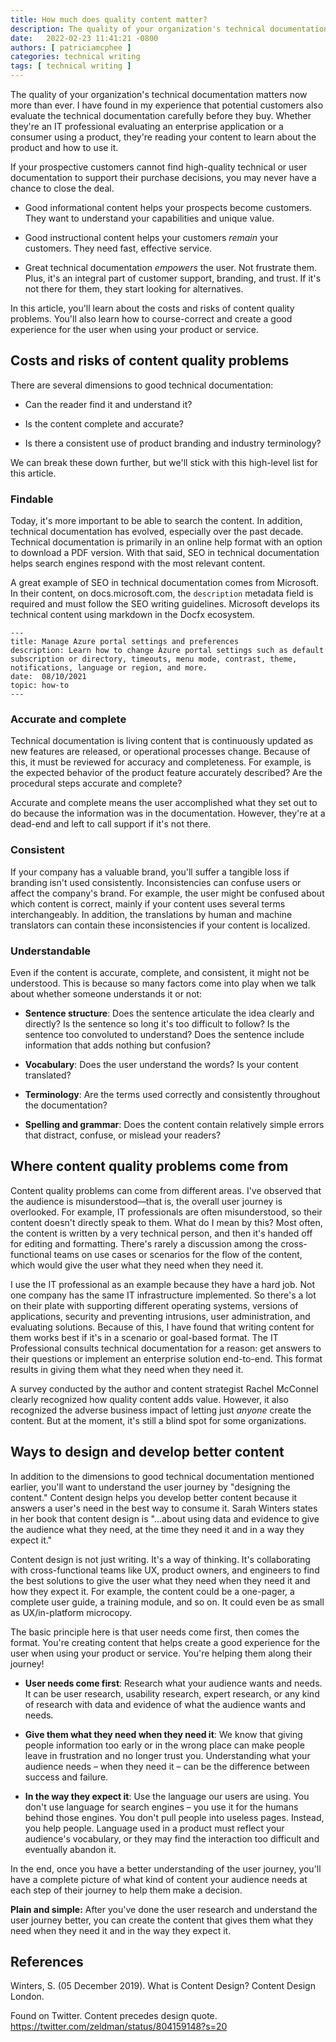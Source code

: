 ```yaml
---
title: How much does quality content matter?
description: The quality of your organization's technical documentation matters now more than ever. I have found in my experience that potential customers also evaluate the technical documentation carefully before they buy. Whether they're an IT professional evaluating an enterprise application or a consumer using a product, they're reading your content to learn about the product and how to use it.
date:   2022-02-23 11:41:21 -0800
authors: [ patriciamcphee ]
categories: technical writing
tags: [ technical writing ] 
---
```


The quality of your organization's technical documentation matters now more than ever. I have found in my experience that potential customers also evaluate the technical documentation carefully before they buy. Whether they're an IT professional evaluating an enterprise application or a consumer using a product, they're reading your content to learn about the product and how to use it. 

If your prospective customers cannot find high-quality technical or user documentation to support their purchase decisions, you may never have a chance to close the deal. 

<!--truncate-->

- Good informational content helps your prospects become customers. They want to understand your capabilities and unique value. 

- Good instructional content helps your customers *remain* your customers. They need fast, effective service. 

- Great technical documentation *empowers* the user. Not frustrate them. Plus, it's an integral part of customer support, branding, and trust. If it's not there for them, they start looking for alternatives.

In this article, you'll learn about the costs and risks of content quality problems. You'll also learn how to course-correct and create a good experience for the user when using your product or service.  


## Costs and risks of content quality problems

There are several dimensions to good technical documentation:

- Can the reader find it and understand it?

- Is the content complete and accurate?

- Is there a consistent use of product branding and industry terminology? 

We can break these down further, but we'll stick with this high-level list for this article. 

### Findable
Today, it's more important to be able to search the content. In addition, technical documentation has evolved, especially over the past decade. Technical documentation is primarily in an online help format with an option to download a PDF version. With that said, SEO in technical documentation helps search engines respond with the most relevant content.

A great example of SEO in technical documentation comes from Microsoft. In their content, on docs.microsoft.com, the `description` metadata field is required and must follow the SEO writing guidelines. Microsoft develops its technical content using markdown in the Docfx ecosystem.

```text
---
title: Manage Azure portal settings and preferences
description: Learn how to change Azure portal settings such as default subscription or directory, timeouts, menu mode, contrast, theme, notifications, language or region, and more.
date:  08/10/2021 
topic: how-to
---
```

### Accurate and complete
Technical documentation is living content that is continuously updated as new features are released, or operational processes change. Because of this, it must be reviewed for accuracy and completeness. For example, is the expected behavior of the product feature accurately described? Are the procedural steps accurate and complete? 

Accurate and complete means the user accomplished what they set out to do because the information was in the documentation. However, they're at a dead-end and left to call support if it's not there. 

### Consistent
If your company has a valuable brand, you'll suffer a tangible loss if branding isn't used consistently. Inconsistencies can confuse users or affect the company's brand. For example, the user might be confused about which content is correct, mainly if your content uses several terms interchangeably. In addition, the translations by human and machine translators can contain these inconsistencies if your content is localized.       

### Understandable
Even if the content is accurate, complete, and consistent, it might not be understood. This is because so many factors come into play when we talk about whether someone understands it or not:

- **Sentence structure**: Does the sentence articulate the idea clearly and directly? Is the sentence so long it's too difficult to follow? Is the sentence too convoluted to understand? Does the sentence include information that adds nothing but confusion?

-  **Vocabulary**: Does the user understand the words? Is your content translated?

- **Terminology**: Are the terms used correctly and consistently throughout the documentation? 

- **Spelling and grammar**: Does the content contain relatively simple errors that distract, confuse, or mislead your readers?

## Where content quality problems come from
Content quality problems can come from different areas. I've observed that the audience is misunderstood—that is, the overall user journey is overlooked. For example, IT professionals are often misunderstood, so their content doesn't directly speak to them. What do I mean by this? Most often, the content is written by a very technical person, and then it's handed off for editing and formatting. There's rarely a discussion among the cross-functional teams on use cases or scenarios for the flow of the content, which would give the user what they need when they need it.  

I use the IT professional as an example because they have a hard job. Not one company has the same IT infrastructure implemented. So there's a lot on their plate with supporting different operating systems, versions of applications, security and preventing intrusions, user administration, and evaluating solutions. Because of this, I have found that writing content for them works best if it's in a scenario or goal-based format. The IT Professional consults technical documentation for a reason: get answers to their questions or implement an enterprise solution end-to-end. This format results in giving them what they need when they need it.

A survey conducted by the author and content strategist Rachel McConnel clearly recognized how quality content adds value. However, it also recognized the adverse business impact of letting just *anyone* create the content. But at the moment, it's still a blind spot for some organizations. 

## Ways to design and develop better content 
In addition to the dimensions to good technical documentation mentioned earlier, you'll want to understand the user journey by "designing the content." Content design helps you develop better content because it answers a user's need in the best way to consume it. Sarah Winters states in her book that content design is "…about using data and evidence to give the audience what they need, at the time they need it and in a way they expect it." 

Content design is not just writing. It's a way of thinking. It's collaborating with cross-functional teams like UX, product owners, and engineers to find the best solutions to give the user what they need when they need it and how they expect it. For example, the content could be a one-pager, a complete user guide, a training module, and so on. It could even be as small as UX/in-platform microcopy.

The basic principle here is that user needs come first, then comes the format. You're creating content that helps create a good experience for the user when using your product or service. You're helping them along their journey!

- **User needs come first**:  Research what your audience wants and needs. It can be user research, usability research, expert research, or any kind of research with data and evidence of what the audience wants and needs.

- **Give them what they need when they need it**: We know that giving people information too early or in the wrong place can make people leave in frustration and no longer trust you. Understanding what your audience needs – when they need it – can be the difference between success and failure.

- **In the way they expect it**: Use the language our users are using. You don't use language for search engines – you use it for the humans behind those engines. You don't pull people into useless pages. Instead, you help people. Language used in a product must reflect your audience's vocabulary, or they may find the interaction too difficult and eventually abandon it.


In the end, once you have a better understanding of the user journey, you'll have a complete picture of what kind of content your audience needs at each step of their journey to help them make a decision. 

**Plain and simple:** After you've done the user research and understand the user journey better, you can create the content that gives them what they need when they need it and in the way they expect it.

## References
Winters, S. (05 December 2019). What is Content Design? Content Design London.

Found on Twitter. Content precedes design quote. https://twitter.com/zeldman/status/804159148?s=20



